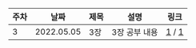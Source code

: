 
| 주차 | 날짜 | 제목  | 설명              | 링크     |
| ---- | ---- | ----- | ----------------- | -------- |
| 3 | 2022.05.05 | 3장 | 3장 공부 내용 | [1](https://velog.io/@yoon_han0/%EC%9E%90%EB%B0%94%EC%8A%A4%ED%81%AC%EB%A6%BD%ED%8A%B8%EC%97%90%EC%84%9C-%EC%88%AB%EC%9E%90%EC%99%80-%EB%AC%B8%EC%9E%90%EC%97%B4%EC%9D%84-%EB%A7%8C%EB%93%A4%EA%B3%A0-%EC%A1%B0%EC%9E%91%ED%95%98%EB%8A%94-%EB%B0%A9%EB%B2%95) / [1](https://velog.io/@yoon_han0/%EC%9E%90%EB%B0%94%EC%8A%A4%ED%81%AC%EB%A6%BD%ED%8A%B8%EC%99%84%EB%B2%BD%EA%B0%80%EC%9D%B4%EB%93%9C-3%EC%9E%A5%EC%9A%94%EC%95%BD-4-5)|
